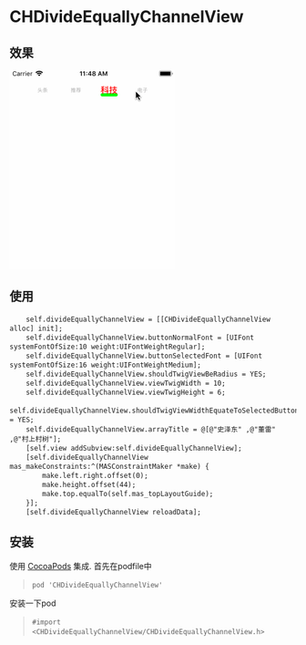 # CHDivideEquallyChannelView

## 效果

![](https://github.com/MeteoriteMan/Assets/blob/master/gif/CHDivideEquallyChannelView-iPhone%20X.gif?raw=true)

## 使用

```
    self.divideEquallyChannelView = [[CHDivideEquallyChannelView alloc] init];
    self.divideEquallyChannelView.buttonNormalFont = [UIFont systemFontOfSize:10 weight:UIFontWeightRegular];
    self.divideEquallyChannelView.buttonSelectedFont = [UIFont systemFontOfSize:16 weight:UIFontWeightMedium];
    self.divideEquallyChannelView.shouldTwigViewBeRadius = YES;
    self.divideEquallyChannelView.viewTwigWidth = 10;
    self.divideEquallyChannelView.viewTwigHeight = 6;
    self.divideEquallyChannelView.shouldTwigViewWidthEquateToSelectedButton = YES;
    self.divideEquallyChannelView.arrayTitle = @[@"史泽东" ,@"董雷" ,@"村上村树"];
    [self.view addSubview:self.divideEquallyChannelView];
    [self.divideEquallyChannelView mas_makeConstraints:^(MASConstraintMaker *make) {
        make.left.right.offset(0);
        make.height.offset(44);
        make.top.equalTo(self.mas_topLayoutGuide);
    }];
    [self.divideEquallyChannelView reloadData];
```

## 安装

使用 [CocoaPods](http://www.cocoapods.com/) 集成.
首先在podfile中
>`pod 'CHDivideEquallyChannelView'`

安装一下pod

>`#import <CHDivideEquallyChannelView/CHDivideEquallyChannelView.h>`
